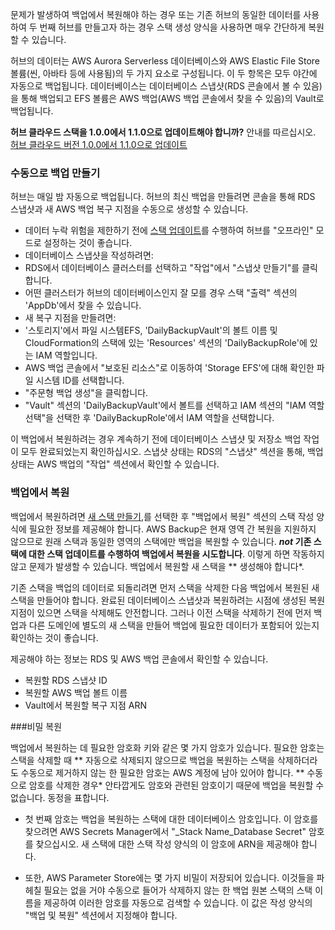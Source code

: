 문제가 발생하여 백업에서 복원해야 하는 경우 또는 기존 허브의 동일한 데이터를 사용하여 두 번째 허브를 만들고자 하는 경우 스택 생성 양식을 사용하면 매우 간단하게 복원할 수 있습니다.

허브의 데이터는 AWS Aurora Serverless 데이터베이스와 AWS Elastic File Store 볼륨(씬, 아바타 등에 사용됨)의 두 가지 요소로 구성됩니다. 이 두 항목은 모두 야간에 자동으로 백업됩니다. 데이터베이스는 데이터베이스 스냅샷(RDS 콘솔에서 볼 수 있음)을 통해 백업되고 EFS 볼륨은 AWS 백업(AWS 백업 콘솔에서 찾을 수 있음)의 Vault로 백업됩니다.

**허브 클라우드 스택을 1.0.0에서 1.1.0으로 업데이트해야 합니까?** 안내를 따르십시오. [허브 클라우드 버전 1.0.0에서 1.1.0으로 업데이트](.hubs-cloud-aws-update-the-stack.html#업그레이드-to-a-new-stack-release)

### 수동으로 백업 만들기

허브는 매일 밤 자동으로 백업됩니다. 허브의 최신 백업을 만들려면 콘솔을 통해 RDS 스냅샷과 새 AWS 백업 복구 지점을 수동으로 생성할 수 있습니다.

- 데이터 누락 위험을 제한하기 전에 [스택 업데이트](hubs-cloud-aws-updating-the-stack-ko.md)를 수행하여 허브를 "오프라인" 모드로 설정하는 것이 좋습니다.
- 데이터베이스 스냅샷을 작성하려면:
- RDS에서 데이터베이스 클러스터를 선택하고 "작업"에서 "스냅샷 만들기"를 클릭합니다.
- 어떤 클러스터가 허브의 데이터베이스인지 잘 모를 경우 스택 "출력" 섹션의 'AppDb'에서 찾을 수 있습니다.
- 새 복구 지점을 만들려면:
- '스토리지'에서 파일 시스템EFS, 'DailyBackupVault'의 볼트 이름 및 CloudFormation의 스택에 있는 'Resources' 섹션의 'DailyBackupRole'에 있는 IAM 역할입니다.
- AWS 백업 콘솔에서 "보호된 리소스"로 이동하여 'Storage EFS'에 대해 확인한 파일 시스템 ID를 선택합니다.
- "주문형 백업 생성"을 클릭합니다.
- "Vault" 섹션의 'DailyBackupVault'에서 볼트를 선택하고 IAM 섹션의 "IAM 역할 선택"을 선택한 후 'DailyBackupRole'에서 IAM 역할을 선택합니다.

이 백업에서 복원하려는 경우 계속하기 전에 데이터베이스 스냅샷 및 저장소 백업 작업이 모두 완료되었는지 확인하십시오. 스냅샷 상태는 RDS의 "스냅샷" 섹션을 통해, 백업 상태는 AWS 백업의 "작업" 섹션에서 확인할 수 있습니다.

### 백업에서 복원

백업에서 복원하려면 [새 스택 만들기](https://hubs.mozilla.com/cloud),를 선택한 후 "백업에서 복원" 섹션의 스택 작성 양식에 필요한 정보를 제공해야 합니다. AWS Backup은 현재 영역 간 복원을 지원하지 않으므로 원래 스택과 동일한 영역의 스택에만 백업을 복원할 수 있습니다. **_not_ 기존 스택에 대한 스택 업데이트를 수행하여 백업에서 복원을 시도합니다**. 이렇게 하면 작동하지 않고 문제가 발생할 수 있습니다. 백업에서 복원할 새 스택을 ** 생성해야 합니다*.

기존 스택을 백업의 데이터로 되돌리려면 먼저 스택을 삭제한 다음 백업에서 복원된 새 스택을 만들어야 합니다. 완료된 데이터베이스 스냅샷과 복원하려는 시점에 생성된 복원 지점이 있으면 스택을 삭제해도 안전합니다. 그러나 이전 스택을 삭제하기 전에 먼저 백업과 다른 도메인에 별도의 새 스택을 만들어 백업에 필요한 데이터가 포함되어 있는지 확인하는 것이 좋습니다.

제공해야 하는 정보는 RDS 및 AWS 백업 콘솔에서 확인할 수 있습니다.

- 복원할 RDS 스냅샷 ID
- 복원할 AWS 백업 볼트 이름
- Vault에서 복원할 복구 지점 ARN

###비밀 복원

백업에서 복원하는 데 필요한 암호화 키와 같은 몇 가지 암호가 있습니다. 필요한 암호는 스택을 삭제할 때 ** 자동으로 삭제되지 않으므로 백업을 복원하는 스택을 삭제하더라도 수동으로 제거하지 않는 한 필요한 암호는 AWS 계정에 남아 있어야 합니다. ** 수동으로 암호를 삭제한 경우* 안타깝게도 암호와 관련된 암호이기 때문에 백업을 복원할 수 없습니다. 동정을 표합니다.

- 첫 번째 암호는 백업을 복원하는 스택에 대한 데이터베이스 암호입니다. 이 암호를 찾으려면 AWS Secrets Manager에서 "_Stack Name_Database Secret" 암호를 찾으십시오. 새 스택에 대한 스택 작성 양식의 이 암호에 ARN을 제공해야 합니다.

- 또한, AWS Parameter Store에는 몇 가지 비밀이 저장되어 있습니다. 이것들을 파헤칠 필요는 없을 거야 수동으로 들어가 삭제하지 않는 한 백업 원본 스택의 스택 이름을 제공하여 이러한 암호를 자동으로 검색할 수 있습니다. 이 값은 작성 양식의 "백업 및 복원" 섹션에서 지정해야 합니다.